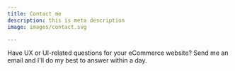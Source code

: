 ```yaml
---
title: Contact me
description: this is meta description
image: images/contact.svg

---
```

Have UX or UI-related questions for your eCommerce website? Send me an email and I'll do my best to answer within a day.